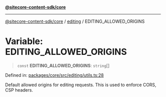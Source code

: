 [**@sitecore-content-sdk/core**](../../README.md)

***

[@sitecore-content-sdk/core](../../README.md) / [editing](../README.md) / EDITING\_ALLOWED\_ORIGINS

# Variable: EDITING\_ALLOWED\_ORIGINS

> `const` **EDITING\_ALLOWED\_ORIGINS**: `string`[]

Defined in: [packages/core/src/editing/utils.ts:28](https://github.com/Sitecore/content-sdk/blob/0d1933830661df0273ddb41b92f4a0934e861521/packages/core/src/editing/utils.ts#L28)

Default allowed origins for editing requests. This is used to enforce CORS, CSP headers.
